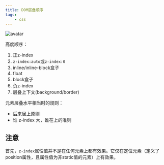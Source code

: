 ```yaml
---
title: DOM层叠顺序
tags:
    - css
---
```

[1]:http://pic.aizf.ink/md/css/1.jpg

![avatar][1]

高度顺序：

1. 正z-index
2. `z-index:auto`或`z-index:0`
3. inline/inline-block盒子
4. float
5. block盒子
6. 负z-index
7. 层叠上下文(background/border)

元素层叠水平相当时的规则：

- 后来居上原则
- 谁 z-index 大，谁在上的准则

## 注意

首先，`z-index`属性值并不是在任何元素上都有效果。它仅在定位元素（定义了position属性，且属性值为非static值的元素）上有效果。

